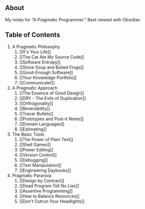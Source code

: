 ## About
My notes for "A Pragmatic Programmer." Best viewed with Obsidian
## Table of Contents
1. A Pragmatic Philosophy
	1. [[It's Your Life]]
	2. [[The Cat Ate My Source Code]]
	3. [[Software Entropy]]
	4. [[Stone Soup and Boiled Frogs]]
	5. [[Good-Enough Software]]
	6. [[Your Knowledge Portfolio]]
	7. [[Communicate!]]
2. A Pragmatic Approach
	1. [[The Essence of Good Design]]
	2. [[DRY - The Evils of Duplication]]
	3. [[Orthogonality]]
	4. [[Reversibility]]
	5. [[Tracer Bullets]]
	6. [[Prototypes and Post-it Notes]]
	7. [[Domain Languages]]
	8. [[Estimating]]
3. The Basic Tools
	1. [[The Power of Plain Text]]
	2. [[Shell Games]]
	3. [[Power Editing]]
	4. [[Version Control]]
	5. [[Debugging]]
	6. [[Text Manipulation]]
	7. [[Engineering Daybooks]]
4. Pragmatic Paranoia
	1. [[Design by Contract]]
	2. [[Dead Program Tell No Lies]]
	3. [[Assertive Programming]]
	4. [[How to Balance Resources]]
	5. [[Don't Outrun Your Headlights]]